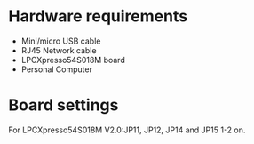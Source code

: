 Hardware requirements
=====================
- Mini/micro USB cable
- RJ45 Network cable
- LPCXpresso54S018M board
- Personal Computer

Board settings
============
For LPCXpresso54S018M V2.0:JP11, JP12, JP14 and JP15 1-2 on.
